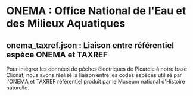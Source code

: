 # ONEMA : Office National de l'Eau et des Milieux Aquatiques

## onema_taxref.json : Liaison entre référentiel espèce ONEMA et TAXREF

Pour intégrer les données de pêches électriques de Picardie à notre base Clicnat, nous avons réalisé la liaison entre les codes espèces utilisé par l'ONEMA et TAXREF référentiel produit par le Muséum national d'Histoire naturelle.


